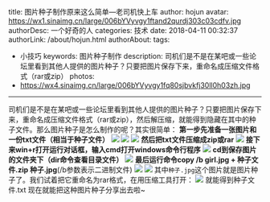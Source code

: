 title: 图片种子制作原来这么简单—老司机快上车
author: hojun
avatar: https://wx1.sinaimg.cn/large/006bYVyvgy1ftand2qurdj303c03cdfv.jpg
authorDesc: 一个好奇的人
categories: 技术
date: 2018-04-11 00:32:37
authorLink: /about/hojun.html
authorAbout:
tags:
 - 小技巧
keywords: 图片种子制作
description: 司机们是不是在某吧或一些论坛里看到其他人提供的图片种子？只要把图片保存下来，重命名成压缩文件格式（rar或zip）
photos:
 - https://wx4.sinaimg.cn/large/006bYVyvgy1fq80sjbvkfj30ll0h03zh.jpg
---
司机们是不是在某吧或一些论坛里看到其他人提供的图片种子？只要把图片保存下来，重命名成压缩文件格式（rar或zip），然后解压缩，就能得到隐藏在其中的种子文件。那么图片种子是怎么制作的呢？其实很简单：
**第一步先准备一张图片和一份txt文件（相当于种子文件）**
![](https://wx4.sinaimg.cn/large/006bYVyvgy1fq80sjbvkfj30ll0h03zh.jpg)
![](https://wx4.sinaimg.cn/large/006bYVyvgy1fq80sog7ehj30ix0csweg.jpg)
![](https://wx3.sinaimg.cn/large/006bYVyvgy1fq80se6rqqj30l40dpq41.jpg)
**然后把txt文件压缩成zip或rar**
![](https://wx4.sinaimg.cn/large/006bYVyvgy1fq80s95qs6j30l80domyj.jpg)
**接下来win+r打开运行对话框，输入cmd打开windows命令行程序**
![](https://wx4.sinaimg.cn/large/006bYVyvgy1fpo5lse5p0j30b406eaa3.jpg)
**cd到保存图片的文件夹下（dir命令查看目录文件）**
![](https://wx4.sinaimg.cn/large/006bYVyvgy1fq80stswkxj30cm06lwee.jpg)
**最后运行命令copy /b girl.jpg + 种子文件.zip 种子.jpg**(/b参数表示二进制文件)
![](https://wx4.sinaimg.cn/large/006bYVyvgy1fq80z42r10j30ir02ht8i.jpg)
![](https://wx2.sinaimg.cn/large/006bYVyvgy1fq80yz3a4rj30l50dnjsu.jpg)
其中`种子.jpg`这个图片就是图片种子了。我们试着把它重命名为rar格式，在用压缩工具打开：
![](https://wx1.sinaimg.cn/large/006bYVyvgy1fq80z99pehj30op0dc0u4.jpg)
就能得到种子文件.txt
现在就能把这种图片种子分享出去啦~